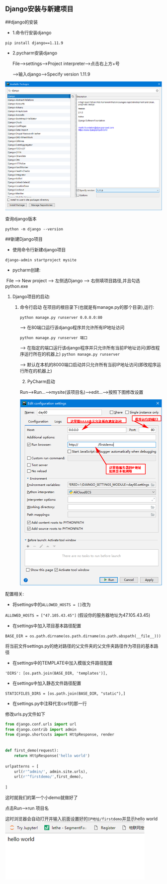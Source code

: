 ## Django安装与新建项目

##django的安装

-   1.命令行安装django

`pip install django==1.11.9` 

-   2.pycharm安装django

    File-->settings-->Project interpreter-->点击右上方+号

    -->输入django-->Specify version 1.11.9

![2019-01-19_185252](2019-01-19_185252.png)

查询django版本

`python -m django --version`

##新建Django项目

-   使用命令行新建django项目

`django-admin startproject mysite`

-   pycharm创建:

​	File --> New project --> 左侧选Django --> 右侧填项目路径,并且勾选python.exe



1. Django项目的启动:
   1. 命令行启动
      在项目的根目录下(也就是有manage.py的那个目录),运行:

      `python manage.py runserver 0.0.0.0:80`

      --> 在80端口运行该django程序并允许所有IP地址访问

      `python manage.py runserver 端口`   

       --> 在指定的端口运行该django程序并只允许所有当前IP地址访问(即改程序运行所在的机器上)
      `python manage.py runserver`       

       --> 默认在本机的8000端口启动并只允许所有当前IP地址访问(即改程序运行所在的机器上)

      2. PyCharm启动

        Run-->Run...-->mysite(该项目名)-->edit...-->按照下图修改设置

        ![2019-01-19_195524](2019-01-19_195524.png)

配置相关:

-   将settings中的`ALLOWED_HOSTS = []`改为

`ALLOWED_HOSTS = ["47.105.43.45"]` (假设你的服务器地址为47.105.43.45)



-   在settings中加入项目基本路径配置

`BASE_DIR = os.path.dirname(os.path.dirname(os.path.abspath(__file__)))`

将当前文件settings.py的绝对路径的父文件夹的父文件夹路径作为项目的基本路径



-   在settings中的TEMPLATE中加入模版文件路径配置  

`'DIRS': [os.path.join(BASE_DIR, 'templates')],`
 
- 在settings中加入静态文件路径配置

`STATICFILES_DIRS = [os.path.join(BASE_DIR, "static"),]`

-   在settings.py中注释代言csrf的那一行

修改urls.py文件如下

```python
from django.conf.urls import url
from django.contrib import admin
from django.shortcuts import HttpResponse, render


def first_demo(request):
    return HttpResponse('hello world')

urlpatterns = [
    url(r'^admin/', admin.site.urls),
    url(r'^firstdemo/',first_demo),

]
```

这时就我们的第一个小demo就做好了

点击Run-->run 项目名

这时浏览器会自动打开并输入前面设置好的`IP地址/firstdemo`并显示hello world![2019-01-19_202647](2019-01-19_202647.png)